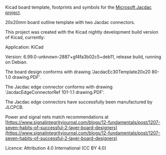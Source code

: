 Kicad board template, footprints and symbols for the [Microsoft Jacdac project](https://aka.ms/jacdac).

20x20mm board outline template with two Jacdac connectors.

This project was created with the Kicad nightly development build version of Kicad, currently:

Application: KiCad

Version: 6.99.0-unknown-2887+gf4fa3b02c5+deb11, release build, running on Debian.

The board design conforms with drawing 'JacdacEc30Template20x20 80-1.0 drawing.PDF'.

The Jacdac edge connector conforms with drawing 'JacdacEdgeConnectorRef 101-1.1 drawing.PDF'.

The Jacdac edge connectors have successfully been manufactured by JLCPCB.

Power and signal nets match recommendations at [https://www.signalintegrityjournal.com/blogs/12-fundamentals/post/1207-seven-habits-of-successful-2-layer-board-designers](https://www.signalintegrityjournal.com/blogs/12-fundamentals/post/1207-seven-habits-of-successful-2-layer-board-designers)

Licence: Attribution 4.0 International (CC BY 4.0)
